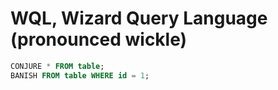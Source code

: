 # WQL, Wizard Query Language (pronounced wickle)

```sql
CONJURE * FROM table;
BANISH FROM table WHERE id = 1;
```

